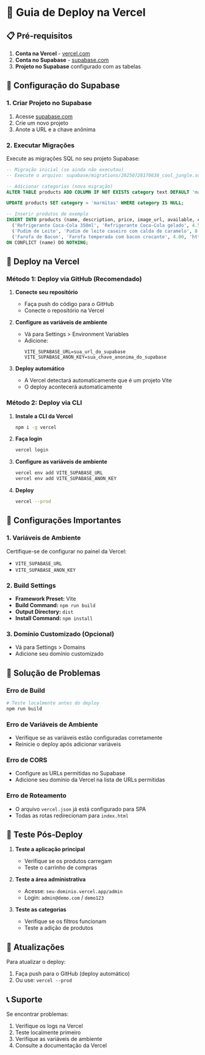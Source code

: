 # 🚀 Guia de Deploy na Vercel

## 📋 Pré-requisitos

1. **Conta na Vercel** - [vercel.com](https://vercel.com)
2. **Conta no Supabase** - [supabase.com](https://supabase.com)
3. **Projeto no Supabase** configurado com as tabelas

## 🔧 Configuração do Supabase

### 1. Criar Projeto no Supabase

1. Acesse [supabase.com](https://supabase.com)
2. Crie um novo projeto
3. Anote a URL e a chave anônima

### 2. Executar Migrações

Execute as migrações SQL no seu projeto Supabase:

```sql
-- Migração inicial (se ainda não executou)
-- Execute o arquivo: supabase/migrations/20250728170638_cool_jungle.sql

-- Adicionar categorias (nova migração)
ALTER TABLE products ADD COLUMN IF NOT EXISTS category text DEFAULT 'marmitas' CHECK (category IN ('marmitas', 'bebidas', 'sobremesas', 'acompanhamentos'));

UPDATE products SET category = 'marmitas' WHERE category IS NULL;

-- Inserir produtos de exemplo
INSERT INTO products (name, description, price, image_url, available, category) VALUES
  ('Refrigerante Coca-Cola 350ml', 'Refrigerante Coca-Cola gelado', 4.50, 'https://images.pexels.com/photos/1627763/pexels-photo-1627763.jpeg?auto=compress&cs=tinysrgb&w=500', true, 'bebidas'),
  ('Pudim de Leite', 'Pudim de leite caseiro com calda de caramelo', 8.00, 'https://images.pexels.com/photos/162553/pexels-photo-162553.jpeg?auto=compress&cs=tinysrgb&w=500', true, 'sobremesas'),
  ('Farofa de Bacon', 'Farofa temperada com bacon crocante', 4.00, 'https://images.pexels.com/photos/1640772/pexels-photo-1640772.jpeg?auto=compress&cs=tinysrgb&w=500', true, 'acompanhamentos')
ON CONFLICT (name) DO NOTHING;
```

## 🚀 Deploy na Vercel

### Método 1: Deploy via GitHub (Recomendado)

1. **Conecte seu repositório**

   - Faça push do código para o GitHub
   - Conecte o repositório na Vercel

2. **Configure as variáveis de ambiente**

   - Vá para Settings > Environment Variables
   - Adicione:
     ```
     VITE_SUPABASE_URL=sua_url_do_supabase
     VITE_SUPABASE_ANON_KEY=sua_chave_anonima_do_supabase
     ```

3. **Deploy automático**
   - A Vercel detectará automaticamente que é um projeto Vite
   - O deploy acontecerá automaticamente

### Método 2: Deploy via CLI

1. **Instale a CLI da Vercel**

   ```bash
   npm i -g vercel
   ```

2. **Faça login**

   ```bash
   vercel login
   ```

3. **Configure as variáveis de ambiente**

   ```bash
   vercel env add VITE_SUPABASE_URL
   vercel env add VITE_SUPABASE_ANON_KEY
   ```

4. **Deploy**
   ```bash
   vercel --prod
   ```

## 🔧 Configurações Importantes

### 1. Variáveis de Ambiente

Certifique-se de configurar no painel da Vercel:

- `VITE_SUPABASE_URL`
- `VITE_SUPABASE_ANON_KEY`

### 2. Build Settings

- **Framework Preset:** Vite
- **Build Command:** `npm run build`
- **Output Directory:** `dist`
- **Install Command:** `npm install`

### 3. Domínio Customizado (Opcional)

- Vá para Settings > Domains
- Adicione seu domínio customizado

## 🐛 Solução de Problemas

### Erro de Build

```bash
# Teste localmente antes do deploy
npm run build
```

### Erro de Variáveis de Ambiente

- Verifique se as variáveis estão configuradas corretamente
- Reinicie o deploy após adicionar variáveis

### Erro de CORS

- Configure as URLs permitidas no Supabase
- Adicione seu domínio da Vercel na lista de URLs permitidas

### Erro de Roteamento

- O arquivo `vercel.json` já está configurado para SPA
- Todas as rotas redirecionam para `index.html`

## 📱 Teste Pós-Deploy

1. **Teste a aplicação principal**

   - Verifique se os produtos carregam
   - Teste o carrinho de compras

2. **Teste a área administrativa**

   - Acesse: `seu-dominio.vercel.app/admin`
   - Login: `admin@demo.com` / `demo123`

3. **Teste as categorias**
   - Verifique se os filtros funcionam
   - Teste a adição de produtos

## 🔄 Atualizações

Para atualizar o deploy:

1. Faça push para o GitHub (deploy automático)
2. Ou use: `vercel --prod`

## 📞 Suporte

Se encontrar problemas:

1. Verifique os logs na Vercel
2. Teste localmente primeiro
3. Verifique as variáveis de ambiente
4. Consulte a documentação da Vercel
